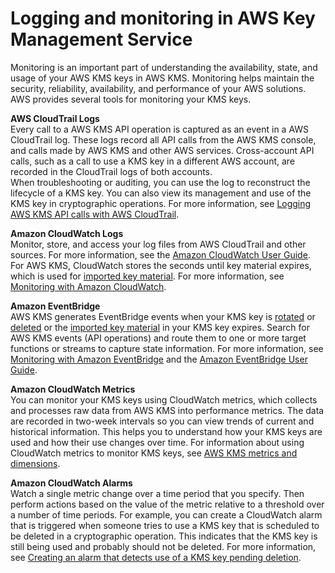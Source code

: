 # Logging and monitoring in AWS Key Management Service<a name="security-logging-monitoring"></a>

Monitoring is an important part of understanding the availability, state, and usage of your AWS KMS keys in AWS KMS\. Monitoring helps maintain the security, reliability, availability, and performance of your AWS solutions\. AWS provides several tools for monitoring your KMS keys\.

**AWS CloudTrail Logs**  
Every call to a AWS KMS API operation is captured as an event in a AWS CloudTrail log\. These logs record all API calls from the AWS KMS console, and calls made by AWS KMS and other AWS services\. Cross\-account API calls, such as a call to use a KMS key in a different AWS account, are recorded in the CloudTrail logs of both accounts\.  
When troubleshooting or auditing, you can use the log to reconstruct the lifecycle of a KMS key\. You can also view its management and use of the KMS key in cryptographic operations\. For more information, see [Logging AWS KMS API calls with AWS CloudTrail](logging-using-cloudtrail.md)\.

**Amazon CloudWatch Logs**  
Monitor, store, and access your log files from AWS CloudTrail and other sources\. For more information, see the [Amazon CloudWatch User Guide](https://docs.aws.amazon.com/AmazonCloudWatch/latest/monitoring/)\.  
For AWS KMS, CloudWatch stores the seconds until key material expires, which is used for [imported key material](importing-keys.md)\. For more information, see [Monitoring with Amazon CloudWatch](monitoring-cloudwatch.md)\.

**Amazon EventBridge**  
AWS KMS generates EventBridge events when your KMS key is [rotated](rotate-keys.md) or [deleted](deleting-keys.md) or the [imported key material](importing-keys.md) in your KMS key expires\. Search for AWS KMS events \(API operations\) and route them to one or more target functions or streams to capture state information\. For more information, see [Monitoring with Amazon EventBridge](kms-events.md) and the [Amazon EventBridge User Guide](https://docs.aws.amazon.com/eventbridge/latest/userguide/)\.

**Amazon CloudWatch Metrics**  
You can monitor your KMS keys using CloudWatch metrics, which collects and processes raw data from AWS KMS into performance metrics\. The data are recorded in two\-week intervals so you can view trends of current and historical information\. This helps you to understand how your KMS keys are used and how their use changes over time\. For information about using CloudWatch metrics to monitor KMS keys, see [AWS KMS metrics and dimensions](monitoring-cloudwatch.md#kms-metrics-dimensions)\.

**Amazon CloudWatch Alarms**  
Watch a single metric change over a time period that you specify\. Then perform actions based on the value of the metric relative to a threshold over a number of time periods\. For example, you can create a CloudWatch alarm that is triggered when someone tries to use a KMS key that is scheduled to be deleted in a cryptographic operation\. This indicates that the KMS key is still being used and probably should not be deleted\. For more information, see [Creating an alarm that detects use of a KMS key pending deletion](deleting-keys-creating-cloudwatch-alarm.md)\.